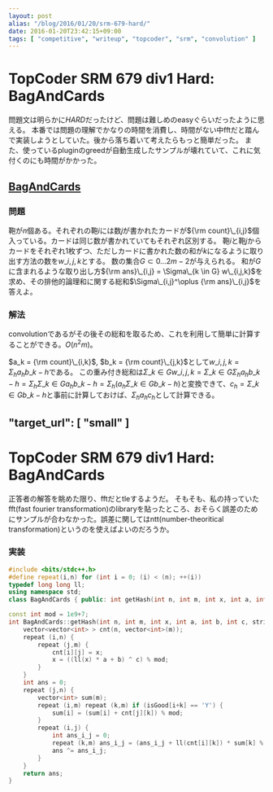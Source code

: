 ```yaml
---
layout: post
alias: "/blog/2016/01/20/srm-679-hard/"
date: 2016-01-20T23:42:15+09:00
tags: [ "competitive", "writeup", "topcoder", "srm", "convolution" ]
---
```


# TopCoder SRM 679 div1 Hard: BagAndCards

問題文は明らかに*HARD*だったけど、問題は難しめのeasyぐらいだったように思える。
本番では問題の理解でかなりの時間を消費し、時間がない中fftだと踏んで実装しようとしていた。後から落ち着いて考えたらもっと簡単だった。
また、使っているpluginのgreedが自動生成したサンプルが壊れていて、これに気付くのにも時間がかかった。

## [BagAndCards]()

### 問題

鞄が$n$個ある。それぞれの鞄$i$には数$j$が書かれたカードが${\rm count}\_{i,j}$個入っている。カードは同じ数が書かれていてもそれぞれ区別する。
鞄$i$と鞄$j$からカードをそれぞれ$1$枚ずつ、ただしカードに書かれた数の和が$k$になるように取り出す方法の数を$w\_{i,j,k}$とする。
数の集合$G \subset { 0 \dots 2m-2 }$が与えられる。
和が$G$に含まれるような取り出し方${\rm ans}\_{i,j} = \Sigma\_{k \in G} w\_{i,j,k}$を求め、その排他的論理和に関する総和$\Sigma\_{i,j}^\oplus {\rm ans}\_{i,j}$を答えよ。

### 解法

convolutionであるがその後その総和を取るため、これを利用して簡単に計算することができる。$O(n^2m)$。

$a_k = {\rm count}\_{i,k}$, $b_k = {\rm count}\_{j,k}$として$w\_{i,j,k} = \Sigma_h a_h b\_{k-h}$である。
この重み付き総和は$\Sigma\_{k \in G} w\_{i,j,k} = \Sigma\_{k \in G} \Sigma_h a_h b\_{k-h} = \Sigma_h \Sigma\_{k \in G} a_h b\_{k-h} = \Sigma_h ( a_h \Sigma\_{k \in G} b\_{k-h} )$と変換できて、$c_h = \Sigma\_{k \in G} b\_{k-h}$と事前に計算しておけば、$\Sigma_h a_h c_h$として計算できる。

"target_url": [ "small" ]
---

# TopCoder SRM 679 div1 Hard: BagAndCards
正答者の解答を眺めた限り、fftだとtleするようだ。
そもそも、私の持っていたfft(fast fourier transformation)のlibraryを貼ったところ、おそらく誤差のためにサンプルが合わなかった。誤差に関してはntt(number-theoritical transformation)というのを使えばよいのだろうか。
</small>

### 実装

``` c++
#include <bits/stdc++.h>
#define repeat(i,n) for (int i = 0; (i) < (n); ++(i))
typedef long long ll;
using namespace std;
class BagAndCards { public: int getHash(int n, int m, int x, int a, int b, int c, string isGood); };

const int mod = 1e9+7;
int BagAndCards::getHash(int n, int m, int x, int a, int b, int c, string isGood) {
    vector<vector<int> > cnt(n, vector<int>(m));
    repeat (i,n) {
        repeat (j,m) {
            cnt[i][j] = x;
            x = ((ll(x) * a + b) ^ c) % mod;
        }
    }
    int ans = 0;
    repeat (j,n) {
        vector<int> sum(m);
        repeat (i,m) repeat (k,m) if (isGood[i+k] == 'Y') {
            sum[i] = (sum[i] + cnt[j][k]) % mod;
        }
        repeat (i,j) {
            int ans_i_j = 0;
            repeat (k,m) ans_i_j = (ans_i_j + ll(cnt[i][k]) * sum[k] % mod) % mod;
            ans ^= ans_i_j;
        }
    }
    return ans;
}
```
